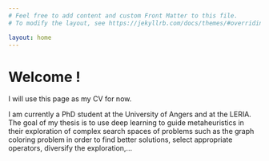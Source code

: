 ```yaml
---
# Feel free to add content and custom Front Matter to this file.
# To modify the layout, see https://jekyllrb.com/docs/themes/#overriding-theme-defaults

layout: home
---
```


<h1>Welcome !</h1>

I will use this page as my CV for now.

I am currently a PhD student at the University of Angers and at the LERIA. The goal of my thesis is to use deep learning to guide metaheuristics in their exploration of complex search spaces of problems such as the graph coloring problem in order to find better solutions, select appropriate operators, diversify the exploration,...
